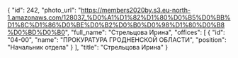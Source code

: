 {
    "id": 242,
    "photo_url": "https://members2020by.s3.eu-north-1.amazonaws.com/128037_%D0%A1%D1%82%D1%80%D0%B5%D0%BB%D1%8C%D1%86%D0%BE%D0%B2%D0%B0%D0%98%D1%80%D0%B8%D0%BD%D0%B0",
    "full_name": "Стрельцова Ирина",
    "offices": [
        {
            "id": "04-00",
            "name": "ПРОКУРАТУРА ГРОДНЕНСКОЙ ОБЛАСТИ",
            "position": "Начальник отдела"
        }
    ],
    "title": "Стрельцова Ирина"
}